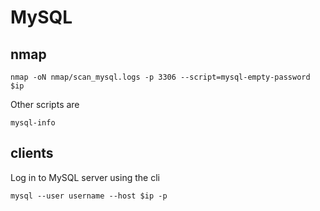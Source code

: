 # MySQL

## nmap

```shell
nmap -oN nmap/scan_mysql.logs -p 3306 --script=mysql-empty-password $ip
```

Other scripts are

```shell
mysql-info
```

## clients

Log in to MySQL server using the cli

```shell
mysql --user username --host $ip -p
```
